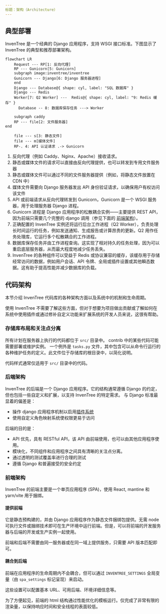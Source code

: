 ```yaml
---
标题：架构（Architecture）
---
```


## 典型部署

InvenTree 是一个经典的 Django 应用程序，支持 WSGI 接口标准。下图显示了 InvenTree 的典型和推荐部署架构。

``` mermaid
flowchart LR
    Request --- RP[1: 反向代理]
    RP --- Gunicorn[5: Gunicorn]
    subgraph image:inventree/inventree
    Gunicorn --- Django[6: Django 服务器进程]
    end
    Django --- Database@{ shape: cyl, label: "SQL 数据库" }
    Django --- Redis
    Worker[7: Q2 Worker] ---  Redis@{ shape: cyl, label: "9: Redis 缓存" }
      Database -- 8: 数据库保存任务 ---> Worker

    subgraph caddy
    RP --- file[2: 文件服务器]
end

    file --- s[3: 静态文件]
    file --- m[媒体文件]
    RP-. 4: API 认证请求 .-> Gunicorn
```

1. 反向代理（例如 Caddy、Nginx、Apache）接收请求。
2. 静态或媒体文件的请求可以直接由反向代理提供，也可以转发到专用文件服务器
3. 静态或媒体文件可以通过不同的文件服务器提供（例如，将静态文件放置在 CDN 中）
4. 媒体文件需要向 Django 服务器发出 API 身份验证请求，以确保用户有权访问该文件
5. API 或前端请求从反向代理转发到 Gunicorn，Gunicorn 是一个 WSGI 服务器，用于处理服务器 Django 进程。
6. Gunicorn 进程是 Django 应用程序的松散耦合实例——主要提供 REST API，因为前端只需要几个完整的 django 调用（参见下面的 [前端架构](#frontend-architecture)）。
7. 正确配置的 InvenTree 实例还将运行后台工作进程（Q2 Worker），负责处理长时间运行的任务，例如发送通知、生成报告或计算昂贵的更新。Q2 用作任务处理库，它运行多个松散耦合的工作进程。
8. 数据库保存任务并由工作进程查询。这实现了相对持久的任务处理，因为可以重启底层服务器，从而最大程度地减少任务丢失。
9. InvenTree 的各种组件可以受益于 Redis 或协议兼容的缓存，该缓存用于存储经常访问的数据，例如用户会话、API 令牌、全局或插件设置或其他瞬态数据。这有助于提高性能并减少数据库的负载。

## 代码架构

本节介绍 InvenTree 代码库的各种架构方面以及系统中的机制和生命周期。

使用 InvenTree 不需要了解这些方面，但对于想要为项目做出贡献或了解如何在系统中使用插件或通过修补自定义功能来扩展系统的开发人员来说，这很有帮助。

### 存储库布局和关注点分离

所有计划在服务器上执行的代码都位于 `src/` 目录中。 contrib 中的某些代码可能需要部署或维护实例。
一个例外是 `tasks.py` 文件，其中包含可以从命令行运行的各种维护任务的定义。此文件位于存储库的根目录中，以简化说明。

代码样式通常仅适用于 `src/` 目录中的代码。

### 后端架构

InvenTree 的后端是一个 Django 应用程序。它的结构通常遵循 Django 的约定，但也包括一些自定义和扩展，以支持 InvenTree 的特定需求。
与 Django 标准最显着的偏差是：
- 操作 django 应用程序机制以启用[插件系统](#plugin-system)
- 使用自定义角色映射系统使权限更易于访问

后端的目的是：
- API 优先，具有 RESTful API，该 API 由前端使用，也可以由其他应用程序使用。
- 模块化，不同组件和应用程序之间具有清晰的关注点分离。
- 通过透明的测试覆盖率进行合理的测试
- 遵循 Django 和普遍接受的安全约定

### 前端架构

InvenTree 的前端主要是一个单页应用程序 (SPA)，使用 React, mantine 和 yarn/vite 用于捆绑。

#### 提供前端
它是静态预构建的，并由 Django 应用程序作为静态文件捆绑包提供。无需 node 可执行文件或捆绑技术即可在生产环境中运行前端。但是，可以将前端的开发服务器与后端的开发或生产实例一起使用。

前端和后端不需要由同一服务器或在同一域上提供服务，只需要 API 版本匹配即可。

#### 耦合到后端

前端在应用程序的生命周期内不会耦合，但可以通过 `INVENTREE_SETTINGS` 全局变量（由 `spa_settings` 标记呈现）来启动。

这些设置可以配置基本 URL、可用后端、环境详细信息等。

为了方便起见，前端的 html 结构通过性能优化的模板运行。仅完成了非常有限的渲染量，以保持响应时间和安全线程的表面较低。
